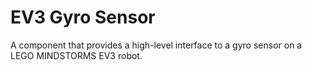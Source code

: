 # EV3 Gyro Sensor

A component that provides a high-level interface to a gyro sensor on a LEGO MINDSTORMS EV3 robot.
